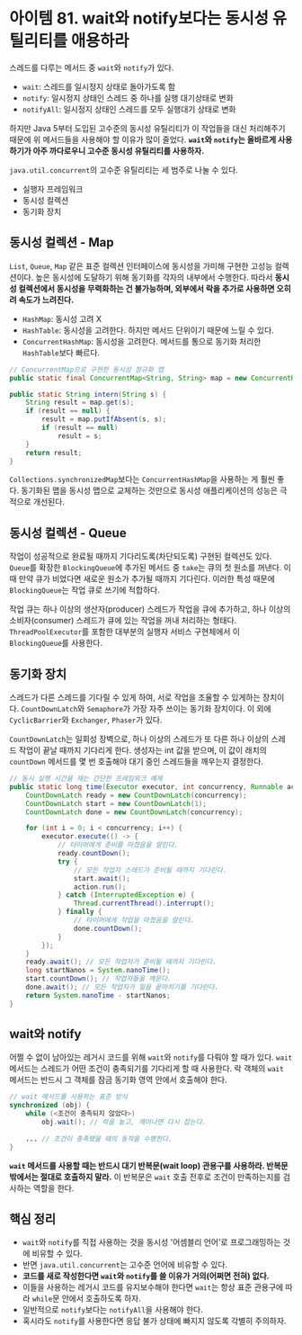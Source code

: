 # 아이템 81. wait와 notify보다는 동시성 유틸리티를 애용하라
스레드를 다루는 메서드 중 `wait`와 `notify`가 있다.
- `wait`: 스레드를 일시정지 상태로 돌아가도록 함
- `notify`: 일시정지 상태인 스레드 중 하나를 실행 대기상태로 변화
- `notifyAll`: 일시정지 상태인 스레드를 모두 실행대기 상태로 변화

하지만 Java 5부터 도입된 고수준의 동시성 유틸리티가 이 작업들을 대신 처리해주기 때문에 위 메서드들을 사용해야 할 이유가 많이 줄었다. **`wait`와 `notify`는 올바르게 사용하기가 아주 까다로우니 고수준 동시성 유틸리티를 사용하자.**

`java.util.concurrent`의 고수준 유틸리티는 세 범주로 나눌 수 있다.
- 실행자 프레임워크
- 동시성 컬렉션
- 동기화 장치

## 동시성 컬렉션 - Map
`List`, `Queue`, `Map` 같은 표준 컬렉션 인터페이스에 동시성을 가미해 구현한 고성능 컬렉션이다. 높은 동시성에 도달하기 위해 동기화를 각자의 내부에서 수행한다. 따라서 **동시성 컬렉션에서 동시성을 무력화하는 건 불가능하며, 외부에서 락을 추가로 사용하면 오히려 속도가 느려진다.**

- `HashMap`: 동시성 고려 X
- `HashTable`: 동시성을 고려한다. 하지만 메서드 단위이기 때문에 느릴 수 있다.
- `ConcurrentHashMap`: 동시성을 고려한다. 메서드를 통으로 동기화 처리한 `HashTable`보다 빠르다.

```java
// ConcurrentMap으로 구현한 동시성 정규화 맵
public static final ConcurrentMap<String, String> map = new ConcurrentHashMap<>();

public static String intern(String s) {
    String result = map.get(s);
    if (result == null) {
        result = map.putIfAbsent(s, s);
        if (result == null)
            result = s;
    }
    return result;
}
```
`Collections.synchronizedMap`보다는 `ConcurrentHashMap`을 사용하는 게 훨씬 좋다. 동기화된 맵을 동시성 맵으로 교체하는 것만으로 동시성 애플리케이션의 성능은 극적으로 개선된다.

## 동시성 컬렉션 - Queue
작업이 성공적으로 완료될 때까지 기다리도록(차단되도록) 구현된 컬렉션도 있다.  
`Queue`를 확장한 `BlockingQueue`에 추가된 메서드 중 `take`는 큐의 첫 원소를 꺼낸다. 이때 만약 큐가 비었다면 새로운 원소가 추가될 때까지 기다린다. 이러한 특성 때문에 `BlockingQueue`는 작업 큐로 쓰기에 적합하다.

작업 큐는 하나 이상의 생산자(producer) 스레드가 작업을 큐에 추가하고, 하나 이상의 소비자(consumer) 스레드가 큐에 있는 작업을 꺼내 처리하는 형태다. `ThreadPoolExecutor`를 포함한 대부분의 실행자 서비스 구현체에서 이 `BlockingQueue`를 사용한다.

## 동기화 장치
스레드가 다른 스레드를 기다릴 수 있게 하여, 서로 작업을 조율할 수 있게하는 장치이다. `CountDownLatch`와 `Semaphore`가 가장 자주 쓰이는 동기화 장치이다. 이 외에 `CyclicBarrier`와 `Exchanger`, `Phaser`가 있다.

`CountDownLatch`는 일회성 장벽으로, 하나 이상의 스레드가 또 다른 하나 이상의 스레드 작업이 끝날 때까지 기다리게 한다. 생성자는 int 값을 받으며, 이 값이 래치의 `countDown` 메서드를 몇 번 호출해야 대기 중인 스레드들을 깨우는지 결정한다.

```java
// 동시 실행 시간을 재는 간단한 프레임워크 예제
public static long time(Executor executor, int concurrency, Runnable action) throws InterruptedException {
    CountDownLatch ready = new CountDownLatch(concurrency);
    CountDownLatch start = new CountDownLatch(1);
    CountDownLatch done = new CountDownLatch(concurrency);

    for (int i = 0; i < concurrency; i++) {
        executor.execute(() -> {
            // 타이머에게 준비를 마쳤음을 알린다.
            ready.countDown();
            try {
                // 모든 작업자 스레드가 준비될 때까지 기다린다.
                start.await();
                action.run();
            } catch (InterruptedException e) {
                Thread.currentThread().interrupt();
            } finally {
                // 타이머에게 작업을 마쳤음을 알린다.
                done.countDown();
            }
        });
    }
    ready.await(); // 모든 작업자가 준비될 때까지 기다린다.
    long startNanos = System.nanoTime();
    start.countDown(); // 작업자들을 깨운다.
    done.await(); // 모든 작업자가 일을 끝마치기를 기다린다.
    return System.nanoTime - startNanos;
}
```

## wait와 notify
어쩔 수 없이 남아있는 레거시 코드를 위해 `wait`와 `notify`를 다뤄야 할 때가 있다. `wait` 메서드는 스레드가 어떤 조건이 충족되기를 기다리게 할 때 사용한다. 락 객체의 `wait` 메서드는 반드시 그 객체를 잠금 동기화 영역 안에서 호출해야 한다.

```java
// wait 메서드를 사용하는 표준 방식
synchronized (obj) {
    while (<조건이 충족되지 않았다>)
        obj.wait(); // 락을 놓고, 깨어나면 다시 잡는다.
    
    ... // 조건이 충족됐을 때의 동작을 수행한다.
}
```
**`wait` 메서드를 사용할 때는 반드시 대기 반복문(wait loop) 관용구를 사용하라. 반복문 밖에서는 절대로 호출하지 말라.** 이 반복문은 `wait` 호출 전후로 조건이 만족하는지를 검사하는 역할을 한다.

## 핵심 정리
- `wait`와 `notify`를 직접 사용하는 것을 동시성 '어셈블리 언어'로 프로그래밍하는 것에 비유할 수 있다.
- 반면 `java.util.concurrent`는 고수준 언어에 비유할 수 있다.
- **코드를 새로 작성한다면 `wait`와 `notify`를 쓸 이유가 거의(어쩌면 전혀) 없다.**
- 이들을 사용하는 레거시 코드를 유지보수해야 한다면 `wait`는 항상 표준 관용구에 따라 `while`문 안에서 호출하도록 하자.
- 일반적으로 `notify`보다는 `notifyAll`을 사용해야 한다.
- 혹시라도 `notify`를 사용한다면 응답 불가 상태에 빠지지 않도록 각별히 주의하자.